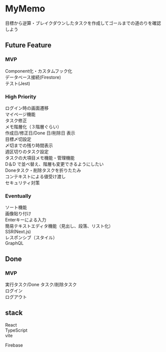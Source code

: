 # MyMemo

目標から逆算・ブレイクダウンしたタスクを作成してゴールまでの道のりを確認しよう

## Future Feature

### MVP
Component化・カスタムフック化  
データベース接続(Firestore)  
テスト(Jest)  

### High Priority
ログイン時の画面遷移  
マイページ機能  
タスク修正  
メモ階層化（３階層ぐらい）  
作成日/修正日/Done 日/削除日 表示  
目標〆切設定  
〆切までの残り時間表示  
週区切りのタスク設定  
タスクの大項目メモ機能・管理機能  
D＆D で並べ替え、階層も変更できるようにしたい  
Doneタスク・削除タスクを折りたたみ  
コンテキストによる値受け渡し  
セキュリティ対策

### Eventually
ソート機能  
画像貼り付け  
Enterキーによる入力  
簡易テキストエディタ機能（見出し、段落、リスト化）  
SSR(Next.js)  
レスポンシブ（スタイル）  
GraphQL

## Done
### MVP
実行タスク/Done タスク/削除タスク  
ログイン  
ログアウト 　


## stack
React  
TypeScript  
vite

Firebase

